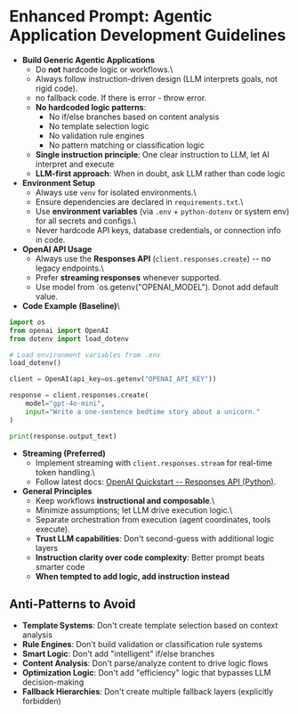 # Enhanced Prompt: Agentic Application Development Guidelines

-   **Build Generic Agentic Applications**
    -   Do **not** hardcode logic or workflows.\
    -   Always follow instruction-driven design (LLM interprets goals,
        not rigid code).
    - no fallback code. If there is error - throw error.
    - **No hardcoded logic patterns**:
        - No if/else branches based on content analysis
        - No template selection logic  
        - No validation rule engines
        - No pattern matching or classification logic
    - **Single instruction principle**: One clear instruction to LLM, let AI interpret and execute
    - **LLM-first approach**: When in doubt, ask LLM rather than code logic
-   **Environment Setup**
    -   Always use `venv` for isolated environments.\
    -   Ensure dependencies are declared in `requirements.txt`.\
    -   Use **environment variables** (via `.env` + `python-dotenv` or
        system env) for all secrets and configs.\
    -   Never hardcode API keys, database credentials, or connection
        info in code.
-   **OpenAI API Usage**
    -   Always use the **Responses API** (`client.responses.create`) --
        no legacy endpoints.\
    -   Prefer **streaming responses** whenever supported.
    -   Use model from `os.getenv("OPENAI_MODEL"). Donot add default value.
-   **Code Example (Baseline)**\

``` python
import os
from openai import OpenAI
from dotenv import load_dotenv

# Load environment variables from .env
load_dotenv()

client = OpenAI(api_key=os.getenv("OPENAI_API_KEY"))

response = client.responses.create(
    model="gpt-4o-mini",
    input="Write a one-sentence bedtime story about a unicorn."
)

print(response.output_text)
```

-   **Streaming (Preferred)**
    -   Implement streaming with `client.responses.stream` for real-time
        token handling.\
    -   Follow latest docs: [OpenAI Quickstart -- Responses API
        (Python)](https://platform.openai.com/docs/quickstart?api-mode=responses&lang=python&tool-type=remote-mcp).
-   **General Principles**
    -   Keep workflows **instructional and composable**.\
    -   Minimize assumptions; let LLM drive execution logic.\
    -   Separate orchestration from execution (agent coordinates, tools
        execute).
    -   **Trust LLM capabilities**: Don't second-guess with additional logic layers
    -   **Instruction clarity over code complexity**: Better prompt beats smarter code
    -   **When tempted to add logic, add instruction instead**

## Anti-Patterns to Avoid
-   **Template Systems**: Don't create template selection based on context analysis
-   **Rule Engines**: Don't build validation or classification rule systems  
-   **Smart Logic**: Don't add "intelligent" if/else branches
-   **Content Analysis**: Don't parse/analyze content to drive logic flows
-   **Optimization Logic**: Don't add "efficiency" logic that bypasses LLM decision-making
-   **Fallback Hierarchies**: Don't create multiple fallback layers (explicitly forbidden)
